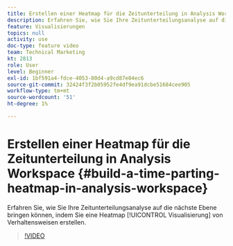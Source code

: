```yaml
---
title: Erstellen einer Heatmap für die Zeitunterteilung in Analysis Workspace
description: Erfahren Sie, wie Sie Ihre Zeitunterteilungsanalyse auf die nächste Ebene bringen können, indem Sie eine Heatmap-Visualisierung von Verhaltensweisen erstellen.
feature: Visualisierungen
topics: null
activity: use
doc-type: feature video
team: Technical Marketing
kt: 2813
role: User
level: Beginner
exl-id: 1bf591a4-fdce-4053-80d4-a9cd87e04ec6
source-git-commit: 32424f3f2b05952fe4df9ea91dcbe51684cee905
workflow-type: tm+mt
source-wordcount: '51'
ht-degree: 1%

---
```


# Erstellen einer Heatmap für die Zeitunterteilung in Analysis Workspace {#build-a-time-parting-heatmap-in-analysis-workspace}

Erfahren Sie, wie Sie Ihre Zeitunterteilungsanalyse auf die nächste Ebene bringen können, indem Sie eine Heatmap [!UICONTROL Visualisierung] von Verhaltensweisen erstellen.

>[!VIDEO](https://video.tv.adobe.com/v/26991/?quality=12)
